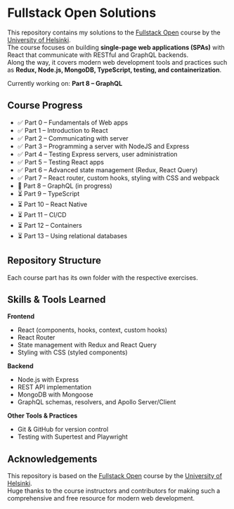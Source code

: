 # Fullstack Open Solutions

This repository contains my solutions to the [Fullstack Open](https://fullstackopen.com/en/) course by the [University of Helsinki](https://www.helsinki.fi/en).  
The course focuses on building **single-page web applications (SPAs)** with React that communicate with RESTful and GraphQL backends.  
Along the way, it covers modern web development tools and practices such as **Redux, Node.js, MongoDB, TypeScript, testing, and containerization**.  

Currently working on: **Part 8 – GraphQL**  

## Course Progress

- ✅ Part 0 – Fundamentals of Web apps  
- ✅ Part 1 – Introduction to React  
- ✅ Part 2 – Communicating with server  
- ✅ Part 3 – Programming a server with NodeJS and Express  
- ✅ Part 4 – Testing Express servers, user administration  
- ✅ Part 5 – Testing React apps  
- ✅ Part 6 – Advanced state management (Redux, React Query)  
- ✅ Part 7 – React router, custom hooks, styling with CSS and webpack  
- 🚧 Part 8 – GraphQL (in progress)  
- ⏳ Part 9 – TypeScript  
- ⏳ Part 10 – React Native  
- ⏳ Part 11 – CI/CD  
- ⏳ Part 12 – Containers  
- ⏳ Part 13 – Using relational databases 

## Repository Structure

Each course part has its own folder with the respective exercises.

## Skills & Tools Learned

**Frontend**
- React (components, hooks, context, custom hooks)  
- React Router  
- State management with Redux and React Query  
- Styling with CSS (styled components) 

**Backend**
- Node.js with Express    
- REST API implementation  
- MongoDB with Mongoose  
- GraphQL schemas, resolvers, and Apollo Server/Client  

**Other Tools & Practices**
- Git & GitHub for version control  
- Testing with Supertest and Playwright


## Acknowledgements

This repository is based on the [Fullstack Open](https://fullstackopen.com/en/) course by the [University of Helsinki](https://www.helsinki.fi/en).  
Huge thanks to the course instructors and contributors for making such a comprehensive and free resource for modern web development.
